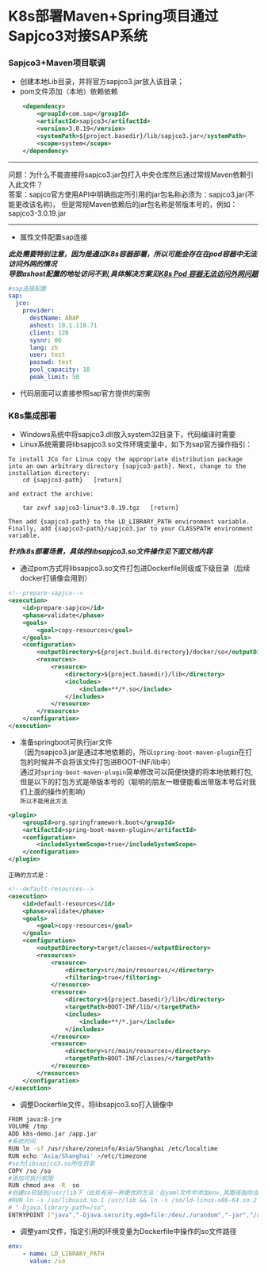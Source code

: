 # K8s部署Maven+Spring项目通过Sapjco3对接SAP系统

### Sapjco3+Maven项目联调

*  创建本地Lib目录，并将官方sapjco3.jar放入该目录；
*  pom文件添加（本地）依赖依赖

```xml
    <dependency>
        <groupId>com.sap</groupId>
        <artifactId>sapjco3</artifactId>
        <version>3.0.19</version>
        <systemPath>${project.basedir}/lib/sapjco3.jar</systemPath>
        <scope>system</scope>
    </dependency>
```
***
问题：为什么不能直接将sapjco3.jar包打入中央仓库然后通过常规Maven依赖引入此文件？<br/>
答案：sapjco官方使用API中明确指定所引用的jar包名称必须为：sapjco3.jar(不能更改该名称)，
但是常规Maven依赖后的jar包名称是带版本号的，例如：sapjco3-3.0.19.jar
***
* 属性文件配置sap连接

***此处需要特别注意，因为是通过K8s容器部署，所以可能会存在在pod容器中无法访问外网的情况<br>
导致ashost配置的地址访问不到,具体解决方案见[K8s Pod 容器无法访问外网问题](https://note.youdao.com/web/#/file/3DCA404A774A457884E226AA65EFF0F9/note/WEB1f367668f41969265628dc980c0b6ebc/)***

```yaml
#sap连接配置
sap:
  jco:
    provider:
      destName: ABAP
      ashost: 10.1.118.71
      client: 120
      sysnr: 06
      lang: zh
      user: test
      passwd: test
      pool_capacity: 10
      peak_limit: 50
```
* 代码层面可以直接参照sap官方提供的案例


### K8s集成部署

* Windows系统中将sapjco3.dll放入system32目录下，代码编译时需要
* Linux系统需要将libsapjco3.so文件环境变量中，如下为sap官方操作指引：
```text
To install JCo for Linux copy the appropriate distribution package into an own arbitrary directory {sapjco3-path}. Next, change to the installation directory:
    cd {sapjco3-path}   [return]

and extract the archive:

    tar zxvf sapjco3-linux*3.0.19.tgz   [return]

Then add {sapjco3-path} to the LD_LIBRARY_PATH environment variable.
Finally, add {sapjco3-path}/sapjco3.jar to your CLASSPATH environment variable. 

```
***针对k8s部署场景，具体的libsapjco3.so文件操作见下面文档内容***
* 通过pom方式将libsapjco3.so文件打包进Dockerfile同级或下级目录（后续docker打镜像会用到）
```xml
<!--prepare-sapjco-->
<execution>
    <id>prepare-sapjco</id>
    <phase>validate</phase>
    <goals>
        <goal>copy-resources</goal>
    </goals>
    <configuration>
        <outputDirectory>${project.build.directory}/docker/so</outputDirectory>
        <resources>
            <resource>
                <directory>${project.basedir}/lib</directory>
                <includes>
                    <include>**/*.so</include>
                </includes>
            </resource>
        </resources>
    </configuration>
</execution>
```
* 准备springboot可执行jar文件<br>
（因为sapjco3.jar是通过本地依赖的，所以`spring-boot-maven-plugin`在打包的时候并不会将该文件打包进BOOT-INF/lib中）<br>
通过对`spring-boot-maven-plugin`简单修改可以简便快捷的将本地依赖打包,但是以下的打包方式是带版本号的（聪明的朋友一眼便能看出带版本号后对我们上面的操作的影响）<br>
`所以不能用此方法`
```xml
<plugin>
    <groupId>org.springframework.boot</groupId>
    <artifactId>spring-boot-maven-plugin</artifactId>
    <configuration>
        <includeSystemScope>true</includeSystemScope>
    </configuration>
</plugin>
```
`正确的方式是：`
```xml
<!--default-resources-->
<execution>
    <id>default-resources</id>
    <phase>validate</phase>
    <goals>
        <goal>copy-resources</goal>
    </goals>
    <configuration>
        <outputDirectory>target/classes</outputDirectory>
        <resources>
            <resource>
                <directory>src/main/resources/</directory>
                <filtering>true</filtering>
            </resource>
            <resource>
                <directory>${project.basedir}/lib</directory>
                <targetPath>BOOT-INF/lib/</targetPath>
                <includes>
                    <include>**/*.jar</include>
                </includes>
            </resource>
            <resource>
                <directory>src/main/resources</directory>
                <targetPath>BOOT-INF/classes/</targetPath>
            </resource>
        </resources>
    </configuration>
</execution>
```
* 调整Dockerfile文件，将libsapjco3.so打入镜像中
```bash
FROM java:8-jre
VOLUME /tmp
ADD k8s-demo.jar /app.jar
#系统时间
RUN ln -sf /usr/share/zoneinfo/Asia/Shanghai /etc/localtime
RUN echo 'Asia/Shanghai' >/etc/timezone
#so为libsapjco3.so所在目录
COPY /so /so
#添加可执行权限
RUN chmod a+x -R  so
#创建so软链到/usr/lib下（此处有另一种更优的方法：在yaml文件中添加env,其路径指向当前/so即可【- name: LD_LIBRARY_PATH value: /so】）
#RUN ln -s /so/libuuid.so.1 /usr/lib && ln -s /so/ld-linux-x86-64.so.2 /usr/lib && ln -s /so/libsapjco3.so /usr/lib
# "-Djava.library.path=/so",
ENTRYPOINT ["java","-Djava.security.egd=file:/dev/./urandom","-jar","/app.jar"]
```
* 调整yaml文件，指定引用的环境变量为Dockerfile中操作的so文件路径
```yaml
env:
    - name: LD_LIBRARY_PATH
      value: /so
```
